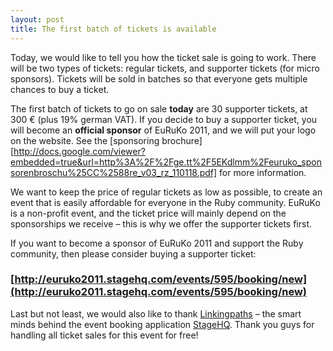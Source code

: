 ```yaml
---
layout: post
title: The first batch of tickets is available
---
```


Today, we would like to tell you how the ticket sale is going to work.
There will be two types of tickets: regular tickets, and supporter tickets (for micro sponsors).
Tickets will be sold in batches so that everyone gets multiple chances to buy a ticket.

The first batch of tickets to go on sale **today** are 30 supporter tickets, at 300 € (plus 19% german VAT).
If you decide to buy a supporter ticket, you will become an **official sponsor** of EuRuKo 2011,
and we will put your logo on the website. See the [sponsoring brochure][http://docs.google.com/viewer?embedded=true&url=http%3A%2F%2Fge.tt%2F5EKdlmm%2Feuruko_sponsorenbroschu%25CC%2588re_v03_rz_110118.pdf] for more information.

We want to keep the price of regular tickets as low as possible, to create an event
that is easily affordable for everyone in the Ruby community. EuRuKo is a non-profit event,
and the ticket price will mainly depend on the sponsorships we receive –
this is why we offer the supporter tickets first.

If you want to become a sponsor of EuRuKo 2011 and support the Ruby community, then
please consider buying a supporter ticket:

### [http://euruko2011.stagehq.com/events/595/booking/new](http://euruko2011.stagehq.com/events/595/booking/new)

Last but not least, we would also like to thank [Linkingpaths](http://linkingpaths.com/) –
the smart minds behind the event booking application [StageHQ](http://www.stagehq.com/).
Thank you guys for handling all ticket sales for this event for free!